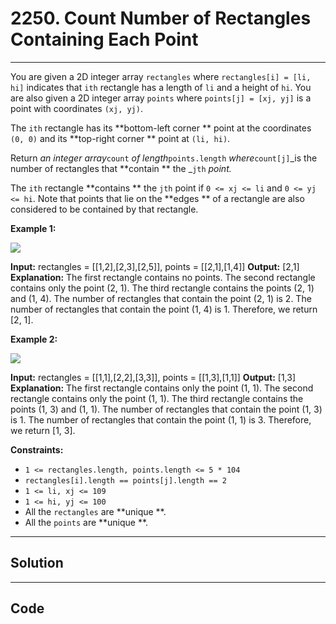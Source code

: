 # 2250. Count Number of Rectangles Containing Each Point

---

You are given a 2D integer array `rectangles` where `rectangles[i] = [li, hi]` indicates that `ith` rectangle has a length of `li` and a height of `hi`. You are also given a 2D integer array `points` where `points[j] = [xj, yj]` is a point with coordinates `(xj, yj)`.

The `ith` rectangle has its **bottom-left corner ** point at the coordinates `(0, 0)` and its **top-right corner ** point at `(li, hi)`.

Return _an integer array_`count` _of length_`points.length` _where_`count[j]`_is the number of rectangles that **contain ** the _`jth` _point._

The `ith` rectangle **contains ** the `jth` point if `0 <= xj <= li` and `0 <= yj <= hi`. Note that points that lie on the **edges ** of a rectangle are also considered to be contained by that rectangle.

 

**Example 1:**

![](https://assets.leetcode.com/uploads/2022/03/02/example1.png)


**Input:** rectangles = [[1,2],[2,3],[2,5]], points = [[2,1],[1,4]]
**Output:** [2,1]
**Explanation:** 
The first rectangle contains no points.
The second rectangle contains only the point (2, 1).
The third rectangle contains the points (2, 1) and (1, 4).
The number of rectangles that contain the point (2, 1) is 2.
The number of rectangles that contain the point (1, 4) is 1.
Therefore, we return [2, 1].


**Example 2:**

![](https://assets.leetcode.com/uploads/2022/03/02/example2.png)


**Input:** rectangles = [[1,1],[2,2],[3,3]], points = [[1,3],[1,1]]
**Output:** [1,3]
**Explanation:** The first rectangle contains only the point (1, 1).
The second rectangle contains only the point (1, 1).
The third rectangle contains the points (1, 3) and (1, 1).
The number of rectangles that contain the point (1, 3) is 1.
The number of rectangles that contain the point (1, 1) is 3.
Therefore, we return [1, 3].


 

**Constraints:**

  * `1 <= rectangles.length, points.length <= 5 * 104`
  * `rectangles[i].length == points[j].length == 2`
  * `1 <= li, xj <= 109`
  * `1 <= hi, yj <= 100`
  * All the `rectangles` are **unique **.
  * All the `points` are **unique **.

---

## Solution



---

## Code
```python


```